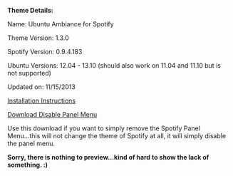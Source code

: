 **Theme Details:**

Name: Ubuntu Ambiance for Spotify

Theme Version: 1.3.0

Spotify Version: 0.9.4.183

Ubuntu Versions: 12.04 - 13.10 (should also work on 11.04 and 11.10 but is not supported)

Updated on: 11/15/2013

[Installation Instructions](https://github.com/MichaelTunnell/spotifythemes)

[Download Disable Panel Menu](http://sourceforge.net/projects/spotifylinux/files/Disable%20Panel%20Menu/1.3.0%20for%20Spotify%200.9.4.183/disable-panel-menu-for-0.9.4.183.zip/download)


Use this download if you want to simply remove the Spotify Panel Menu...this will not change the theme of Spotify at all, it will simply disable the panel menu.


**Sorry, there is nothing to preview...kind of hard to show the lack of something. :)**